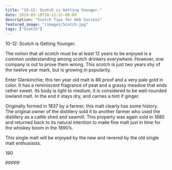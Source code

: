 ```yaml
---
title: "10-12: Scotch is Getting Younger."
date: 2019-05-18T18:12:11-08:00
description: "Scotch Tips for Web Success"
featured_image: "/images/Scotch.jpg"
tags: ["Scotch"]
---
```


10-12: Scotch is Getting Younger.

The notion that all scotch must be at least 12 years to be enjoyed is a common understanding among scotch drinkers everywhere.  However, one company is out to prove them wrong.  This scotch is just two years shy of the twelve year mark, but is growing in popularity.  

Enter Glenkinchie; this ten year old malt is 86 proof and a very pale gold in color. It has a reminiscent fragrance of peat and a grassy meadow that ends rather sweet.  Its body is light to medium, it is considered to be well-rounded lowland malt. In the end it stays dry, and carries a hint if ginger. 

Originally formed in 1837 by a farmer, this malt clearly has some history. The original owner of the distillery sold it to another farmer who used the distillery as a cattle shed and sawmill. This property was again sold in 1880 and returned back to its natural intention to make fine malt just in time for the whiskey boom in the 1890’s.

This single malt will be enjoyed by the new and revered by the old single malt enthusiasts.

190

PPPPP

